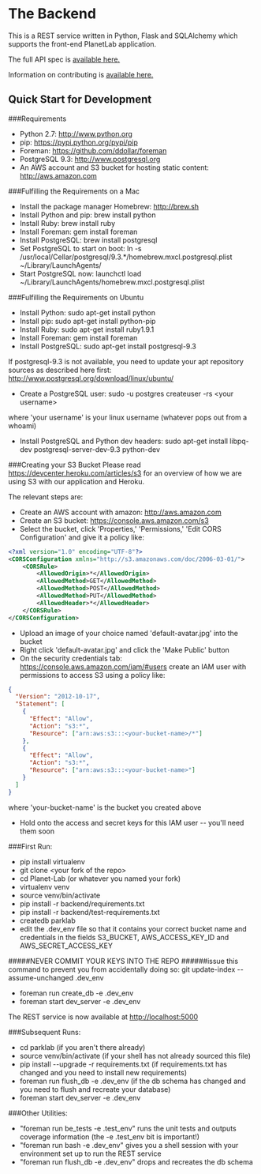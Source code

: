 The Backend
===========
This is a REST service written in Python, Flask and SQLAlchemy
which supports the front-end PlanetLab application.

The full API spec is [available here.](API_DOCS.md)

Information on contributing is [available here.](CONTRIBUTING.md)


Quick Start for Development
---------------------------

###Requirements
* Python 2.7: http://www.python.org 
* pip: https://pypi.python.org/pypi/pip 
* Foreman: https://github.com/ddollar/foreman
* PostgreSQL 9.3: http://www.postgresql.org
* An AWS account and S3 bucket for hosting static content: http://aws.amazon.com

###Fulfilling the Requirements on a Mac
* Install the package manager Homebrew: http://brew.sh
* Install Python and pip: brew install python
* Install Ruby: brew install ruby
* Install Foreman: gem install foreman
* Install PostgreSQL: brew install postgresql
* Set PostgreSQL to start on boot:
  ln -s /usr/local/Cellar/postgresql/9.3.\*/homebrew.mxcl.postgresql.plist
  ~/Library/LaunchAgents/
* Start PostgreSQL now:
  launchctl load ~/Library/LaunchAgents/homebrew.mxcl.postgresql.plist

###Fulfilling the Requirements on Ubuntu
* Install Python: sudo apt-get install python
* Install pip: sudo apt-get install python-pip
* Install Ruby: sudo apt-get install ruby1.9.1
* Install Foreman: gem install foreman
* Install PostgreSQL: sudo apt-get install postgresql-9.3

If postgresql-9.3 is not available,
you need to update your apt repository sources as described here first:
http://www.postgresql.org/download/linux/ubuntu/

* Create a PostgreSQL user: sudo -u postgres createuser -rs \<your username\>

where 'your username' is your linux username (whatever pops out from a whoami)
* Install PostgreSQL and Python dev headers:
  sudo apt-get install libpq-dev postgresql-server-dev-9.3 python-dev

###Creating your S3 Bucket
Please read https://devcenter.heroku.com/articles/s3 for an overview of
how we are using S3 with our application and Heroku.

The relevant steps are:
* Create an AWS account with amazon: http://aws.amazon.com
* Create an S3 bucket: https://console.aws.amazon.com/s3
* Select the bucket, click 'Properties,' 'Permissions,'
  'Edit CORS Configuration' and give it a policy like:
```xml
<?xml version="1.0" encoding="UTF-8"?>
<CORSConfiguration xmlns="http://s3.amazonaws.com/doc/2006-03-01/">
    <CORSRule>
        <AllowedOrigin>*</AllowedOrigin>
        <AllowedMethod>GET</AllowedMethod>
        <AllowedMethod>POST</AllowedMethod>
        <AllowedMethod>PUT</AllowedMethod>
        <AllowedHeader>*</AllowedHeader>
    </CORSRule>
</CORSConfiguration>
```
* Upload an image of your choice named 'default-avatar.jpg' into the bucket
* Right click 'default-avatar.jpg' and click the 'Make Public' button
* On the security credentials tab: https://console.aws.amazon.com/iam/#users
  create an IAM user with permissions to access S3 using a policy like:
```json
{
  "Version": "2012-10-17",
  "Statement": [
    {
      "Effect": "Allow",
      "Action": "s3:*",
      "Resource": ["arn:aws:s3:::<your-bucket-name>/*"]
    },
    {
      "Effect": "Allow",
      "Action": "s3:*",
      "Resource": ["arn:aws:s3:::<your-bucket-name>"]
    }
  ]
}
```
where 'your-bucket-name' is the bucket you created above
* Hold onto the access and secret keys for this IAM user --
  you'll need them soon

###First Run:
* pip install virtualenv
* git clone \<your fork of the repo\>
* cd Planet-Lab (or whatever you named your fork)
* virtualenv venv
* source venv/bin/activate
* pip install -r backend/requirements.txt
* pip install -r backend/test-requirements.txt
* createdb parklab
* edit the .dev\_env file so that it contains your correct bucket name and
  credentials in the fields
  S3\_BUCKET,
  AWS\_ACCESS\_KEY\_ID and
  AWS\_SECRET\_ACCESS\_KEY

#####NEVER COMMIT YOUR KEYS INTO THE REPO
######issue this command to prevent you from accidentally doing so: git update-index --assume-unchanged .dev\_env

* foreman run create\_db -e .dev\_env
* foreman start dev\_server -e .dev\_env

The REST service is now available at [http://localhost:5000](http://localhost:5000)

###Subsequent Runs:
* cd parklab
  (if you aren't there already)
* source venv/bin/activate
  (if your shell has not already sourced this file)
* pip install --upgrade -r requirements.txt 
  (if requirements.txt has changed and you need to install new requirements)
* foreman run flush\_db -e .dev\_env
  (if the db schema has changed and you need to flush and recreate your database)
* foreman start dev\_server -e .dev\_env

###Other Utilities:
* "foreman run be_tests -e .test\_env"
  runs the unit tests and outputs coverage information (the -e .test\_env bit is important!)
* "foreman run bash -e .dev\_env"
  gives you a shell session with your environment set up to run the REST service
* "foreman run flush\_db -e .dev\_env" drops and recreates the db schema
